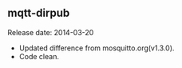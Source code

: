 ## mqtt-dirpub
Release date: 2014-03-20
* Updated difference from mosquitto.org(v1.3.0).
* Code clean.
